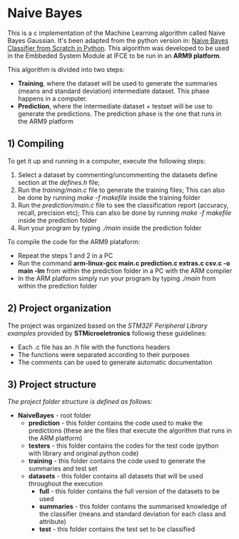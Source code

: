 # Naive Bayes
This is a c implementation of the Machine Learning algorithm called Naive Bayes Gaussian. 
It's been adapted from the python version in: [Naive Bayes Classifier from Scratch in Python](http://machinelearningmastery.com/naive-bayes-classifier-scratch-python/).
This algorithm was developed to be used in the Embbeded System Module at IFCE to be run in an **ARM9 platform**.

This algorithm is divided into two steps:
- **Training**, where the dataset will be used to generate the summaries (means and standard deviation) intermediate dataset. This phase happens in a computer.
- **Prediction**, where the intermediate dataset + testset will be use to generate the predictions. The prediction phase is the one that runs in the ARM9 platform


## 1) Compiling
To get it up and running in a computer, execute the following steps:
1. Select a dataset by commenting/uncommenting the datasets define section at the _defines.h_ file;
2. Run the _training/main.c_ file to generate the training files;
	This can also be done by running _make -f makefile_ inside the training folder
3. Run the _prediction/main.c_ file to see the classification report (accuracy, recall, precision etc);
	This can also be done by running _make -f makefile_ inside the prediction folder
4. Run your program by typing _./main_ inside the prediction folder


To compile the code for the ARM9 plataform:
- Repeat the steps 1 and 2 in a PC
- Run the command **arm-linux-gcc main.c prediction.c extras.c csv.c -o main -lm** from within the prediction folder in a PC with the ARM compiler
- In the ARM platform simply run your program by typing _./main_ from within the prediction folder


## 2) Project organization
The project was organized based on the _STM32F Peripheral Library examples_ provided by **STMicroeletronics** followig these guidelines:
- Each .c file has an .h file with the functions headers
- The functions were separated according to their purposes
- The comments can be used to generate automatic documentation


## 3) Project structure

_The project folder structure is defined as follows:_
* **NaiveBayes** - 	root folder
   * **prediction** - 	this folder contains the code used to make the predictions (these are the files that execute the algorithm that runs in the ARM platform)
   * **testers** -		this folder contains the codes for the test code (python with library and original python code)
   * **training** -		this folder contains the code used to generate the summaries and test set
   * **datasets** - 	this folder contains all datasets that will be used throughout the execution
     * **full** - 		this folder contains the full version of the datasets to be used
     * **summaries** -	this folder contains the summarised knowledge of the classifier (means and standard deviation for each class and attribute)
     * **test** -  		this folder contains the test set to be classified 

